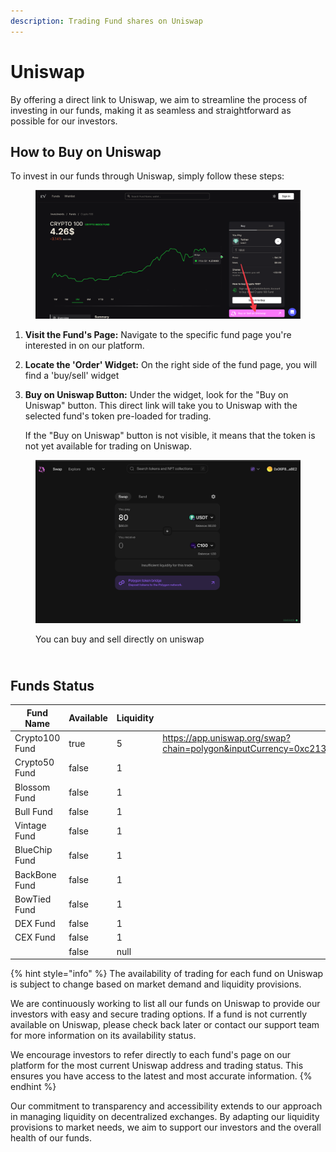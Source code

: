 ```yaml
---
description: Trading Fund shares on Uniswap
---
```


# Uniswap

By offering a direct link to Uniswap, we aim to streamline the process of investing in our funds, making it as seamless and straightforward as possible for our investors.

## How to Buy on Uniswap

To invest in our funds through Uniswap, simply follow these steps:

<figure><img src="../.gitbook/assets/CleanShot 2024-04-10 at 13.53.49@2x (1).png" alt=""><figcaption></figcaption></figure>

1. **Visit the Fund's Page:** Navigate to the specific fund page you're interested in on our platform.
2. **Locate the 'Order' Widget:** On the right side of the fund page, you will find a 'buy/sell' widget
3.  **Buy on Uniswap Button:** Under the widget, look for the "Buy on Uniswap" button. This direct link will take you to Uniswap with the selected fund's token pre-loaded for trading.

    If the "Buy on Uniswap" button is not visible, it means that the token is not yet available for trading on Uniswap.

<figure><img src="../.gitbook/assets/CleanShot 2024-04-10 at 14.03.36@2x.png" alt=""><figcaption><p>You can buy and sell directly on uniswap</p></figcaption></figure>

\
Funds Status
------------

<table><thead><tr><th width="180">Fund Name</th><th width="115" data-type="checkbox">Available</th><th width="148" data-type="rating" data-max="5">Liquidity</th><th data-type="content-ref">Uniswap Address</th></tr></thead><tbody><tr><td>Crypto100 Fund</td><td>true</td><td>5</td><td><a href="https://app.uniswap.org/swap?chain=polygon&#x26;inputCurrency=0xc2132D05D31c914a87C6611C10748AEb04B58e8F&#x26;outputCurrency=0x28C71A14346993866eC21e84916164290a42b3D4">https://app.uniswap.org/swap?chain=polygon&#x26;inputCurrency=0xc2132D05D31c914a87C6611C10748AEb04B58e8F&#x26;outputCurrency=0x28C71A14346993866eC21e84916164290a42b3D4</a></td></tr><tr><td>Crypto50  Fund</td><td>false</td><td>1</td><td></td></tr><tr><td>Blossom Fund</td><td>false</td><td>1</td><td></td></tr><tr><td>Bull Fund</td><td>false</td><td>1</td><td></td></tr><tr><td>Vintage Fund</td><td>false</td><td>1</td><td></td></tr><tr><td>BlueChip Fund</td><td>false</td><td>1</td><td></td></tr><tr><td>BackBone Fund</td><td>false</td><td>1</td><td></td></tr><tr><td>BowTied Fund</td><td>false</td><td>1</td><td></td></tr><tr><td>DEX Fund</td><td>false</td><td>1</td><td></td></tr><tr><td>CEX Fund</td><td>false</td><td>1</td><td></td></tr><tr><td></td><td>false</td><td>null</td><td></td></tr></tbody></table>

{% hint style="info" %}
The availability of trading for each fund on Uniswap is subject to change based on market demand and liquidity provisions.&#x20;

We are continuously working to list all our funds on Uniswap to provide our investors with easy and secure trading options. If a fund is not currently available on Uniswap, please check back later or contact our support team for more information on its availability status.

We encourage investors to refer directly to each fund's page on our platform for the most current Uniswap address and trading status. This ensures you have access to the latest and most accurate information.
{% endhint %}

Our commitment to transparency and accessibility extends to our approach in managing liquidity on decentralized exchanges. By adapting our liquidity provisions to market needs, we aim to support our investors and the overall health of our funds.
